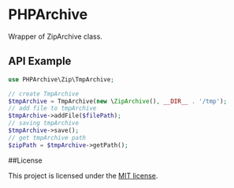 # PHPArchive

Wrapper of ZipArchive class.

## API Example

```php
use PHPArchive\Zip\TmpArchive;

// create TmpArchive
$tmpArchive = TmpArchive(new \ZipArchive(), __DIR__ . '/tmp');
// add file to tmpArchive
$tmpArchive->addFile($filePath);
// saving tmpArchive
$tmpArchive->save();
// get tmpArchive path
$zipPath = $tmpArchive->getPath();
```


##License

This project is licensed under the [MIT license](http://opensource.org/licenses/MIT).
